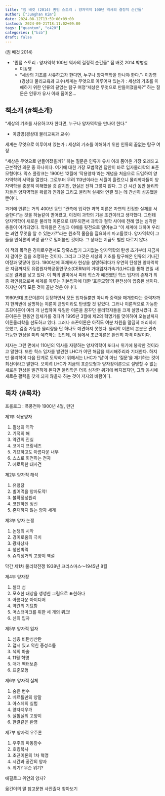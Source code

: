 ```yaml
---
title: "짐 배것 (2014) 퀀텀 스토리 : 양자역학 100년 역사의 결정적 순간들"
author: ["Junghan Kim"]
date: 2024-08-12T13:59:00+09:00
lastmod: 2024-09-21T18:11:02+09:00
tags: ["quantum", "c420"]
categories: ["bib"]
draft: false
---
```


(짐 배것 2014)

-   "퀀텀 스토리 : 양자역학 100년 역사의 결정적 순간들" 짐 배것 2014 박병철
    -   이강영
    -   “세상의 기초를 사유하고자 한다면, 누구나 양자역학을 만나야 한다.”- 이강영(경상대 물리교육과 교수)세계는 무엇으로 이루어져 있는가 : 세상의 기초를 이해하기 위한 인류의 끝없는 탐구 여정“세상은 무엇으로 만들어졌을까?” 하는 질문은 인류가 유사 이래 품어온...


## 책소개 {#책소개}

“세상의 기초를 사유하고자 한다면, 누구나 양자역학을 만나야 한다.”

-   이강영(경상대 물리교육과 교수)

세계는 무엇으로 이루어져 있는가 : 세상의 기초를 이해하기 위한 인류의 끝없는 탐구 여정

“세상은 무엇으로 만들어졌을까?” 하는 질문은 인류가 유사 이래 품어온 가장 오래되고 근본적인 의문 중 하나이다. 여기에 대한 가장 모범적인 답안이 바로 입자물리학의 표준모형이다. 막스 플랑크는 1900년 12월에 ‘작용양자’라는 개념을 처음으로 도입하여 양자역학의 서막을 열었다. 그로부터 무려 113년이라는 세월이 흘렀으니 물리학자들이 양자역학을 충분히 이해했을 것 같지만, 현실은 전혀 그렇지 않다. 그 긴 시간 동안 물리학자들은 양자역학을 확률과 인과율 그리고 물리적 실체와 연결 짓는 데 간신히 성공했을 뿐이다.

과거에 인류는 거의 400년 동안 “관측에 입각한 과학 이론은 자연의 진정한 실체를 서술한다”는 것을 하늘같이 믿어왔고, 이것이 과학의 기본 조건이라고 생각했다. 그런데 양자역학이 새로운 물리학 이론으로 대두되면서 과학과 철학 사이에 전례 없는 심각한 충돌이 야기되었다. 학자들은 진실과 이해를 뒷전으로 밀어놓고 “이 세계에 대하여 우리는 과연 무엇을 알 수 있는가?”라는 원초적 물음을 집요하게 파고들었다. 양자역학이 그들을 인식론의 벼랑 끝으로 밀어붙인 것이다. 그 상태는 지금도 별반 다르지 않다.

이 책의 목적은 경이로우면서도 당혹스럽기 그지없는 양자역학의 탄생 초기부터 지금까지 걸어온 길을 조명하는 것이다. 그리고 그것은 세상의 기초를 탐구해온 인류의 기나긴 여정과 맞닿아 있다. 1900년에 흑체복사 현상을 설명하려다가 우연히 탄생한 양자역학은 지금까지도 유럽원자핵공동연구소(CERN)의 거대입자가속기(LHC)를 통해 연일 새로운 결과를 낳고 있다. 이 책의 말미에서 피터 힉스가 예견했던 힉스 입자의 존재가 최종 확인됨으로써 세계를 이루는 기본입자에 대한 ‘표준모형’의 완전성이 입증된 셈이다. 하지만 아직 모든 것이 끝난 것은 아니다.

1980년대 초끈이론이 등장하면서 모든 입자들뿐만 아니라 중력을 매개한다는 중력자까지 한꺼번에 설명하는 이론이 금방이라도 탄생할 것 같았다. 그러나 이론적으로 가능한 초끈이론이 여러 개 난립하여 유일한 이론을 꿈꾸던 물리학자들을 크게 실망시켰다. 초끈이론은 한동안 침체기를 겪다가 1995년 3월에 제2의 혁명기를 맞이하여 오늘날까지 이론물리학을 선도하고 있다. 그러나 초끈이론은 아직도 여분 차원을 말끔히 처리하지 못했고, 검증 가능한 물리량을 단 하나도 예견하지 못했다. 물리학 이론의 본분은 관측 가능한 현상을 미리 예측하는 것인데, 이 점에서 초끈이론은 완전히 자격 미달이다.

저자는 그런 면에서 110년의 역사를 자랑하는 양자역학이 또다시 위기에 봉착한 것이라고 말한다. 또한 힉스 입자를 발견한 LHC가 어떤 해답을 제시해주리라 기대한다. 하지만 물리학이 다음 단계로 도약하기 위해서는 LHC가 ‘답’이 아닌 ‘질문’을 제기하는 것이 최선이라고 말한다. 오히려 LHC가 지금의 표준모형과 양자장이론으로 설명할 수 없는 새로운 현상을 발견하게 된다면 물리학은 더욱 심각한 위기에 빠지겠지만, 그와 동시에 새로운 활력을 찾게 되지 않을까 하는 것이 저자의 바람이다.


## 목차 {#목차}

프롤로그 : 폭풍전야 1900년 4월, 런던

제1부 작용양자

1.  필생의 역작
2.  기적의 해
3.  약간의 진실
4.  코메디 프랑세즈
5.  기묘하고도 아름다운 내부
6.  스스로 회전하는 전자
7.  에로틱한 대사건

제2부 양자적 해석

1.  유령장
2.  빌어먹을 양자도약!
3.  불확정성원리
4.  코펜하겐 정신
5.  존재하지 않는 양자 세계

제3부 양자 논쟁

1.  논쟁의 시작
2.  경이로움의 극치
3.  광자상자
4.  청천벽력
5.  슈뢰딩거의 고양이 역설

막간 제1차 물리학전쟁 1938년 크리스마스～1945년 8월

제4부 양자장

1.  셸터 섬
2.  모호한 대상을 생생한 그림으로 표현하다
3.  아름다운 아이디어
4.  약간의 기묘함
5.  머스터마크를 위한 세 개의 쿼크!
6.  신의 입자

제5부 양자적 입자

1.  심층 비탄성산란
2.  맵시 있고 약한 중성흐름
3.  색의 마술
4.  11월 혁명
5.  매개 벡터보존
6.  표준모형

제6부 양자적 실체

1.  숨은 변수
2.  베르틀만의 양말
3.  아스페의 실험
4.  양자지우개
5.  실험실의 고양이
6.  한결같은 환영

제7부 양자적 우주론

1.  우주의 파동함수
2.  호킹복사
3.  초끈이론의 1차 혁명
4.  시간과 공간의 양자
5.  위기? 무슨 위기?

에필로그 위안의 양자?

옮긴이의 말 참고문헌 사진출처 찾아보기

